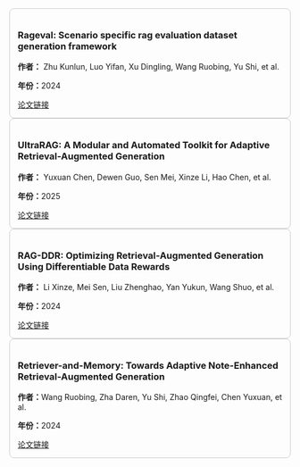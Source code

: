 
<div style="border: 1px solid #ccc; padding: 1em; border-radius: 8px;">
  <h3>Rageval: Scenario specific rag evaluation dataset generation framework</h3>
  <p><strong>作者：</strong> Zhu Kunlun, Luo Yifan, Xu Dingling, Wang Ruobing, Yu Shi, et al. </p>
  <p><strong>年份：</strong>2024</p>
  <a href="https://arxiv.org/pdf/2408.01262">论文链接</a>
</div>

<div style="border: 1px solid #ccc; padding: 1em; border-radius: 8px;">
  <h3>UltraRAG: A Modular and Automated Toolkit for Adaptive Retrieval-Augmented Generation</h3>
  <p><strong>作者：</strong> Yuxuan Chen, Dewen Guo, Sen Mei, Xinze Li, Hao Chen, et al. </p>
  <p><strong>年份：</strong>2025</p>
  <a href="https://arxiv.org/pdf/2504.08761">论文链接</a>
</div>

<div style="border: 1px solid #ccc; padding: 1em; border-radius: 8px;">
  <h3>RAG-DDR: Optimizing Retrieval-Augmented Generation Using Differentiable Data Rewards</h3>
  <p><strong>作者：</strong> Li Xinze, Mei Sen, Liu Zhenghao, Yan Yukun, Wang Shuo, et al.</p>
  <p><strong>年份：</strong>2024</p>
  <a href="https://arxiv.org/pdf/2410.13509">论文链接</a>
</div>


<div style="border: 1px solid #ccc; padding: 1em; border-radius: 8px;">
  <h3>Retriever-and-Memory: Towards Adaptive Note-Enhanced Retrieval-Augmented Generation</h3>
  <p><strong>作者：</strong>Wang Ruobing, Zha Daren, Yu Shi,  Zhao Qingfei, Chen Yuxuan, et al.</p>
  <p><strong>年份：</strong>2024</p>
  <a href="https://arxiv.org/pdf/2410.08821v1">论文链接</a>
</div>



